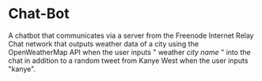 # Chat-Bot

A chatbot that communicates via a server from the Freenode Internet Relay Chat network that outputs weather data of a city using the OpenWeatherMap API when the user inputs " weather *city name* " into the chat in addition to a random tweet from Kanye West when the user inputs "kanye".
